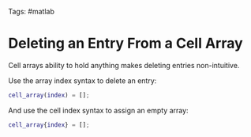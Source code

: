 Tags: #matlab 

# Deleting an Entry From a Cell Array
Cell arrays ability to hold anything makes deleting entries non-intuitive.

Use the array index syntax to delete an entry:
```matlab
cell_array(index) = [];
```

And use the cell index syntax to assign an empty array:
```matlab
cell_array{index} = [];
```